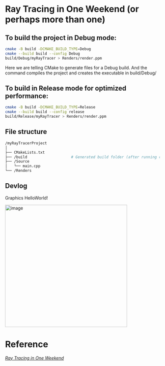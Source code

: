 # Ray Tracing in One Weekend (or perhaps more than one)

## To build the project in Debug mode:

```bash
cmake -B build -DCMAKE_BUILD_TYPE=Debug
cmake --build build --config Debug
build/Debug/myRayTracer > Renders/render.ppm
```
Here we are telling CMake to generate files for a Debug build. And the command compiles the project and creates the executable in build/Debug/

## To build in Release mode for optimized performance:

```bash
cmake -B build -DCMAKE_BUILD_TYPE=Release
cmake --build build --config release
build/Release/myRayTracer > Renders/render.ppm
```

## File structure
```bash
/myRayTracerProject
│
├── CMakeLists.txt            
├── /build                    # Generated build folder (after running cmake)
├── /Source                   
│   └── main.cpp              
└── /Renders

```
## Devlog
<p> Graphics HelloWorld! </p>
<img width="397" alt="image" src="https://github.com/user-attachments/assets/e0af3b5c-bb7d-4c2e-9dc0-0800987342ff">

# Reference
[_Ray Tracing in One Weekend_](https://raytracing.github.io/books/RayTracingInOneWeekend.html)
